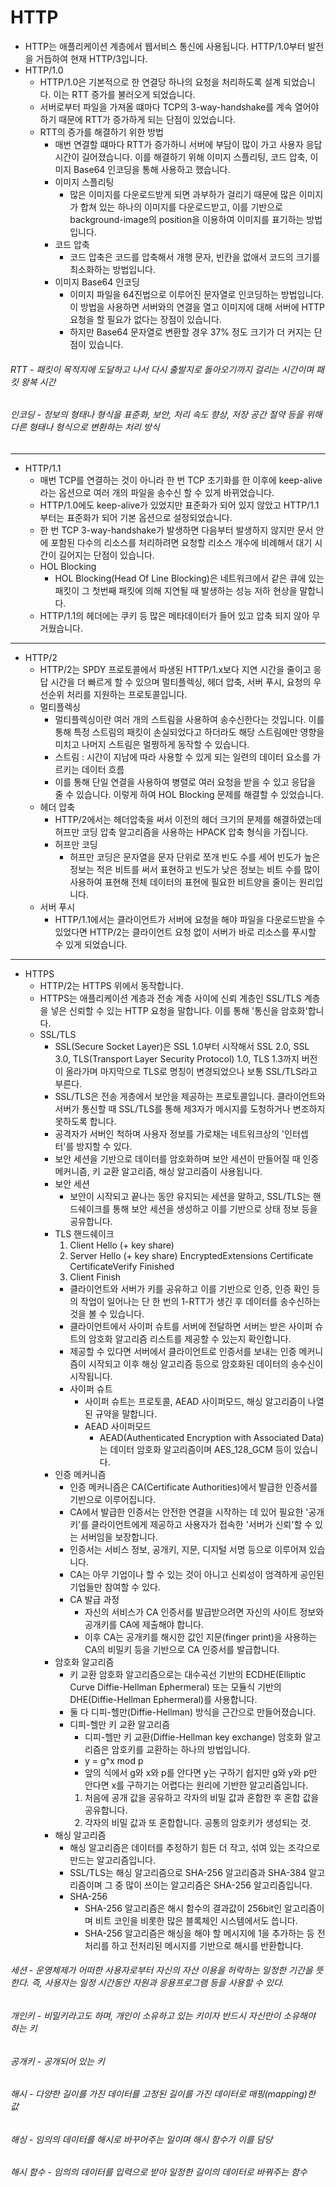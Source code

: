 HTTP
=
- HTTP는 애플리케이션 계층에서 웹서비스 통신에 사용됩니다. HTTP/1.0부터 발전을 거듭하여 현재 HTTP/3입니다.
- HTTP/1.0
  - HTTP/1.0은 기본적으로 한 연결당 하나의 요청을 처리하도록 설계 되었습니다. 이는 RTT 증가를 불러오게 되었습니다.
  - 서버로부터 파일을 가져올 떄마다 TCP의 3-way-handshake를 계속 열어야 하기 때문에 RTT가 증가하게 되는 단점이 있었습니다.
  - RTT의 증가를 해결하기 위한 방법
    - 매번 연결할 떄마다 RTT가 증가하니 서버에 부담이 많이 가고 사용자 응답 시간이 길어졌습니다. 이를 해결하기 위해 이미지 스플리팅, 코드 압축, 이미지 Base64 인코딩을 통해 사용하고 했습니다.
    - 이미지 스플리팅
      - 많은 이미지를 다운로드받게 되면 과부하가 걸리기 때문에 많은 이미지가 합쳐 있는 하나의 이미지를 다운로드받고, 이를 기반으로 background-image의 position을 이용하여 이미지를 표기하는 방법입니다.
    - 코드 압축
      - 코드 압축은 코드를 압축해서 개행 문자, 빈칸을 없애서 코드의 크기를 최소화하는 방법입니다.
    - 이미지 Base64 인코딩
      - 이미지 파일을 64진법으로 이루어진 문자열로 인코딩하는 방법입니다. 이 방법을 사용하면 서버와의 연결을 열고 이미지에 대해 서버에 HTTP 요청을 할 필요가 없다는 장점이 있습니다.
      - 하지만 Base64 문자열로 변환할 경우 37% 정도 크기가 더 커지는 단점이 있습니다.
###### RTT - 패킷이 목적지에 도달하고 나서 다시 출발지로 돌아오기까지 걸리는 시간이며 패킷 왕복 시간
###### 인코딩 - 정보의 형태나 형식을 표준화, 보안, 처리 속도 향상, 저장 공간 절약 등을 위해 다른 형태나 형식으로 변환하는 처리 방식
***
- HTTP/1.1
  - 매번 TCP를 연결하는 것이 아니라 한 번 TCP 초기화를 한 이후에 keep-alive라는 옵션으로 여러 개의 파일을 송수신 할 수 있게 바뀌었습니다.
  - HTTP/1.0에도 keep-alive가 있었지만 표준화가 되어 있지 않았고 HTTP/1.1부터는 표준화가 되어 기본 옵션으로 설정되었습니다.
  - 한 번 TCP 3-way-handshake가 발생하면 다음부터 발생하지 않지만 문서 안에 포함된 다수의 리소스를 처리하려면 요청할 리소스 개수에 비례해서 대기 시간이 길어지는 단점이 있습니다.
  - HOL Blocking
    - HOL Blocking(Head Of Line Blocking)은 네트워크에서 같은 큐에 있는 패킷이 그 첫번째 패킷에 의해 지연될 때 발생하는 성능 저하 현상을 말합니다.
  - HTTP/1.1의 헤더에는 쿠키 등 많은 메타데이터가 들어 있고 압축 되지 않아 무거웠습니다.
***
- HTTP/2
  - HTTP/2는 SPDY 프로토콜에서 파생된 HTTP/1.x보다 지연 시간을 줄이고 응답 시간을 더 빠르게 할 수 있으며 멀티플렉싱, 헤더 압축, 서버 푸시, 요청의 우선순위 처리를 지원하는 프로토콜입니다.
  - 멀티플렉싱
    - 멀티플렉싱이란 여러 개의 스트림을 사용하여 송수신한다는 것입니다. 이를 통해 특정 스트림의 패킷이 손실되었다고 하더라도 해당 스트림에만 영향을 미치고 나머지 스트림은 멀쩡하게 동작할 수 있습니다.
    - 스트림 : 시간이 지남에 따라 사용할 수 있게 되는 일련의 데이터 요소를 가르키는 데이터 흐름
    - 이를 통해 단일 연결을 사용하여 병렬로 여러 요청을 받을 수 있고 응답을 줄 수 있습니다. 이렇게 하여 HOL Blocking 문제를 해결할 수 있었습니다.
  - 헤더 압축
    - HTTP/2에서는 헤더압축을 써서 이전의 헤더 크기의 문제를 해결하였는데 허프만 코딩 압축 알고리즘을 사용하는 HPACK 압축 형식을 가집니다.
    - 허프만 코딩
      - 허프만 코딩은 문자열을 문자 단위로 쪼개 빈도 수를 세어 빈도가 높은 정보는 적은 비트를 써서 표현하고 빈도가 낮은 정보는 비트 수를 많이 사용하여 표현해 전체 데이터의 표현에 필요한 비트양을 줄이는 원리입니다.
  - 서버 푸시
    - HTTP/1.1에서는 클라이언트가 서버에 요청을 해야 파일을 다운로드받을 수 있었다면 HTTP/2는 클라이언트 요청 없이 서버가 바로 리소스를 푸시할 수 있게 되었습니다.
***
- HTTPS
  - HTTP/2는 HTTPS 위에서 동작합니다.
  - HTTPS는 애플리케이션 계층과 전송 계층 사이에 신뢰 계층인 SSL/TLS 계층을 넣은 신뢰할 수 있는 HTTP 요청을 말합니다. 이를 통해 '통신을 암호화'합니다.
  - SSL/TLS
    - SSL(Secure Socket Layer)은 SSL 1.0부터 시작해서 SSL 2.0, SSL 3.0, TLS(Transport Layer Security Protocol) 1.0, TLS 1.3까지 버전이 올라가며 마지막으로 TLS로 명칭이 변경되었으나 보통 SSL/TLS라고 부른다.
    - SSL/TLS은 전송 게층에서 보안을 제공하는 프로토콜입니다. 클라이언트와 서버가 통신할 때 SSL/TLS를 통해 제3자가 메시지를 도청하거나 변조하지 못하도록 합니다.
    - 공격자가 서버인 척하며 사용자 정보를 가로채는 네트워크상의 '인터셉터'를 방지할 수 있다.
    - 보안 세션을 기반으로 데이터를 암호화하며 보안 세션이 만들어질 때 인증 메커니즘, 키 교환 알고리즘, 해싱 알고리즘이 사용됩니다.
    - 보안 세션
      - 보안이 시작되고 끝나는 동안 유지되는 세션을 말하고, SSL/TLS는 핸드쉐이크를 통해 보안 세션을 생성하고 이를 기반으로 상태 정보 등을 공유합니다.
    - TLS 핸드쉐이크
      1. Client Hello (+ key share)
      2. Server Hello (+ key share)
         EncryptedExtensions
         Certificate
         CertificateVerify
         Finished
      3. Client Finish
      - 클라이언트와 서버가 키를 공유하고 이를 기반으로 인증, 인증 확인 등의 작업이 일어나는 단 한 번의 1-RTT가 생긴 후 데이터를 송수신하는 것을 볼 수 있습니다.
      - 클라이언트에서 사이퍼 슈트를 서버에 전달하면 서버는 받은 사이퍼 슈트의 암호화 알고리즘 리스트를 제공할 수 있는지 확인합니다.
      - 제공할 수 있다면 서버에서 클라이언트로 인증서를 보내는 인증 메커니즘이 시작되고 이후 해싱 알고리즘 등으로 암호화된 데이터의 송수신이 시작됩니다.
      - 사이퍼 슈트
        - 사이퍼 슈트는 프로토콜, AEAD 사이퍼모드, 해싱 알고리즘이 나열된 규약을 말합니다.
        - AEAD 사이퍼모드
          - AEAD(Authenticated Encryption with Associated Data)는 데이터 암호화 알고리즘이며 AES_128_GCM 등이 있습니다.
    - 인증 메커니즘
      - 인증 메커니즘은 CA(Certificate Authorities)에서 발급한 인증서를 기반으로 이루어집니다.
      - CA에서 발급한 인증서는 안전한 연결을 시작하는 데 있어 필요한 '공개키'를 클라이언트에게 제공하고 사용자가 접속한 '서버가 신뢰'할 수 있는 서버임을 보장합니다.
      - 인증서는 서비스 정보, 공개키, 지문, 디지털 서명 등으로 이루어져 있습니다.
      - CA는 아무 기업이나 할 수 있는 것이 아니고 신뢰성이 엄격하게 공인된 기업들만 참여할 수 있다.
      - CA 발급 과정
        - 자신의 서비스가 CA 인증서를 발급받으려면 자신의 사이트 정보와 공개키를 CA에 제출해야 합니다.
        - 이후 CA는 공개키를 해시한 값인 지문(finger print)을 사용하는 CA의 비밀키 등을 기반으로 CA 인증서를 발급합니다.
    - 암호화 알고리즘
      - 키 교환 암호화 알고리즘으로는 대수곡선 기반의 ECDHE(Elliptic Curve Diffie-Hellman Ephermeral) 또는 모듈식 기반의 DHE(Diffie-Hellman Ephermeral)를 사용합니다.
      - 둘 다 디피-헬만(Diffie-Hellman) 방식을 근간으로 만들어졌습니다.
      - 디피-헬만 키 교환 알고리즘
        - 디피-헬만 키 교환(Diffie-Hellman key exchange) 암호화 알고리즘은 암호키를 교환하는 하나의 방법입니다.
        - y = g^x mod p
        - 앞의 식에서 g와 x와 p를 안다면 y는 구하기 쉽지만 g와 y와 p만 안다면 x를 구하기는 어렵다는 원리에 기반한 알고리즘입니다.
        1. 처음에 공개 값을 공유하고 각자의 비밀 값과 혼합한 후 혼합 값을 공유합니다.
        2. 각자의 비밀 값과 또 혼합합니다. 공통의 암호키가 생성되는 것.
    - 해싱 알고리즘
      - 해싱 알고리즘은 데이터를 추정하기 힘든 더 작고, 섞여 있는 조각으로 만드는 알고리즘입니다. 
      - SSL/TLS는 해싱 알고리즘으로 SHA-256 알고리즘과 SHA-384 알고리즘이며 그 중 많이 쓰이는 알고리즘은 SHA-256 알고리즘입니다.
      - SHA-256
        - SHA-256 알고리즘은 해시 함수의 결과값이 256bit인 알고리즘이며 비트 코인을 비롯한 많은 블록체인 시스템에서도 씁니다.
        - SHA-256 알고리즘은 해싱을 해야 할 메시지에 1을 추가하는 등 전처리를 하고 전처리된 메시지를 기반으로 해시를 반환합니다.
###### 세션 - 운영체제가 어떠한 사용자로부터 자신의 자산 이용을 허락하는 일정한 기간을 뜻한다. 즉, 사용자는 일정 시간동안 자원과 응용프로그램 등을 사용할 수 있다.
###### 개인키 - 비밀키라고도 하며, 개인이 소유하고 있는 키이자 반드시 자신만이 소유해야 하는 키
###### 공개키 - 공개되어 있는 키
###### 해시 - 다양한 길이를 가진 데이터를 고정된 길이를 가진 데이터로 매핑(mapping)한 값
###### 해싱 - 임의의 데이터를 해시로 바꾸어주는 일이며 해시 함수가 이를 담당
###### 해시 함수 - 임의의 데이터를 입력으로 받아 일정한 길이의 데이터로 바꿔주는 함수